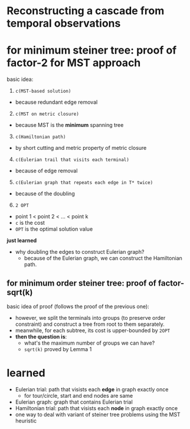 # Reconstructing a cascade from temporal observations

# for minimum steiner tree: proof of factor-2 for MST approach


basic idea:


1. `c(MST-based solution)`
  - because redundant edge removal
2. `c(MST on metric closure)`
  - because MST is the **minimum** spanning tree
3. `c(Hamiltonian path)`
  - by short cutting and metric property of metric closure
4. `c(Eulerian trail that visits each terminal)`
  - because of edge removal
5. `c(Eulerian graph that repeats each edge in T* twice)`
  - because of the doubling
6. `2 OPT`

- point 1 < point 2 < ... < point k
- `c` is the cost
- `OPT` is the optimal solution value

**just learned**

- why doubling the edges to construct Eulerian graph?
  - because of the Eulerian graph, we can construct the Hamiltonian path.

## for minimum order steiner tree: proof of factor-sqrt(k) 

basic idea of proof (follows the proof of the previous one):

- however, we split the terminals into groups (to preserve order constraint) and construct a tree from root to them separately.
- meanwhile, for each subtree, its cost is upper-bounded by `2OPT`
- **then the question is**:
  - what's the maximum number of groups we can have?
  - `sqrt(k)` proved by Lemma 1



# learned

- Eulerian trial: path that visists each **edge** in graph exactly once
  - for tour/circle, start and end nodes are same
- Eulerian graph: graph that contains Eulerian trial
- Hamiltonian trial: path that visists each **node** in graph exactly once
- one way to deal with variant of steiner tree problems using the MST heuristic

